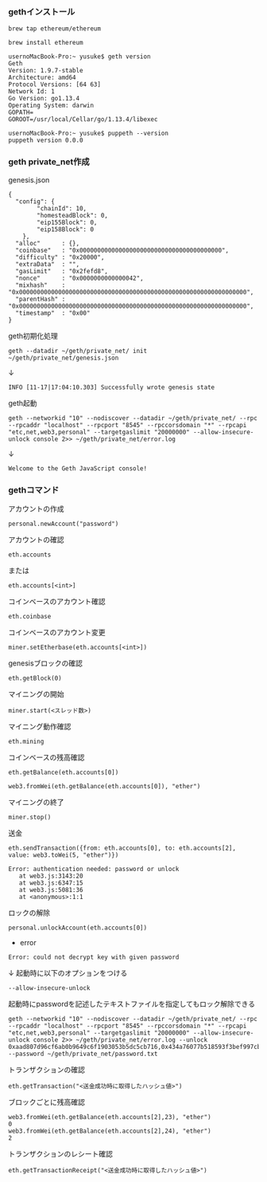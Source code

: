 ### gethインストール
```
brew tap ethereum/ethereum
```

```
brew install ethereum
```

```
usernoMacBook-Pro:~ yusuke$ geth version
Geth
Version: 1.9.7-stable
Architecture: amd64
Protocol Versions: [64 63]
Network Id: 1
Go Version: go1.13.4
Operating System: darwin
GOPATH=
GOROOT=/usr/local/Cellar/go/1.13.4/libexec
```

```
usernoMacBook-Pro:~ yusuke$ puppeth --version
puppeth version 0.0.0
```

### geth private_net作成
genesis.json
```
{
  "config": {
        "chainId": 10,
        "homesteadBlock": 0,
        "eip155Block": 0,
        "eip158Block": 0
    },
  "alloc"      : {},
  "coinbase"   : "0x0000000000000000000000000000000000000000",
  "difficulty" : "0x20000",
  "extraData"  : "",
  "gasLimit"   : "0x2fefd8",
  "nonce"      : "0x0000000000000042",
  "mixhash"    : "0x0000000000000000000000000000000000000000000000000000000000000000",
  "parentHash" : "0x0000000000000000000000000000000000000000000000000000000000000000",
  "timestamp"  : "0x00"
}
```

geth初期化処理
```
geth --datadir ~/geth/private_net/ init ~/geth/private_net/genesis.json
```
↓
```
INFO [11-17|17:04:10.303] Successfully wrote genesis state
```

geth起動
```
geth --networkid "10" --nodiscover --datadir ~/geth/private_net/ --rpc --rpcaddr "localhost" --rpcport "8545" --rpccorsdomain "*" --rpcapi "etc,net,web3,personal" --targetgaslimit "20000000" --allow-insecure-unlock console 2>> ~/geth/private_net/error.log
```
↓
```
Welcome to the Geth JavaScript console!
```

### gethコマンド
アカウントの作成
 ```
 personal.newAccount("password")
 ```
 アカウントの確認
 ```
 eth.accounts
 ```
 または
 ```
 eth.accounts[<int>]
 ```

 コインベースのアカウント確認
 ```
 eth.coinbase
 ```
 コインベースのアカウント変更
 ```
 miner.setEtherbase(eth.accounts[<int>])
 ```
 genesisブロックの確認
 ```
 eth.getBlock(0)
 ```
 マイニングの開始
 ```
 miner.start(<スレッド数>)
 ```
 マイニング動作確認
 ```
 eth.mining
 ```
 コインベースの残高確認
 ```
 eth.getBalance(eth.accounts[0])
 ```
 ```
 web3.fromWei(eth.getBalance(eth.accounts[0]), "ether")
 ```
 マイニングの終了
 ```
 miner.stop()
 ```
 送金
 ```
 eth.sendTransaction({from: eth.accounts[0], to: eth.accounts[2], value: web3.toWei(5, "ether")})
 
 Error: authentication needed: password or unlock
    at web3.js:3143:20
    at web3.js:6347:15
    at web3.js:5081:36
    at <anonymous>:1:1
 ```
 ロックの解除
 ```
 personal.unlockAccount(eth.accounts[0])
 ```
 - error
 ```
 Error: could not decrypt key with given password
 ```
 ↓
 起動時に以下のオプションをつける
 ```
 --allow-insecure-unlock
 ```

 起動時にpasswordを記述したテキストファイルを指定してもロック解除できる
 ```
 geth --networkid "10" --nodiscover --datadir ~/geth/private_net/ --rpc --rpcaddr "localhost" --rpcport "8545" --rpccorsdomain "*" --rpcapi "etc,net,web3,personal" --targetgaslimit "20000000" --allow-insecure-unlock console 2>> ~/geth/private_net/error.log --unlock 0xaad807d96cf6ab0b9649c6f1903053b5dc5cb716,0x434a76077b518593f3bef997cb9f9d087c049aac,0x77fb188542171bf00b2f0031b91a6b96782da879 --password ~/geth/private_net/password.txt
 ```

トランザクションの確認
 ```
 eth.getTransaction("<送金成功時に取得したハッシュ値>")
 ```
 ブロックごとに残高確認
 ```
 web3.fromWei(eth.getBalance(eth.accounts[2],23), "ether")
 0
 web3.fromWei(eth.getBalance(eth.accounts[2],24), "ether")
 2
 ```
 トランザクションのレシート確認
 ```
 eth.getTransactionReceipt("<送金成功時に取得したハッシュ値>")
 ```
